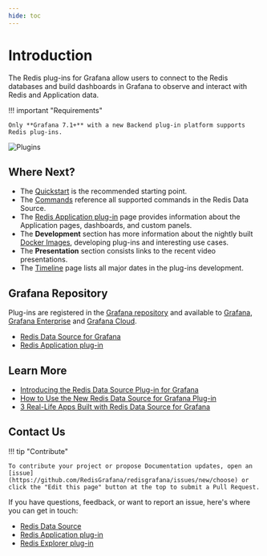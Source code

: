 ```yaml
---
hide: toc
---
```


# Introduction

The Redis plug-ins for Grafana allow users to connect to the Redis databases and build dashboards in Grafana to observe and interact with Redis and Application data.

!!! important "Requirements"

    Only **Grafana 7.1+** with a new Backend plug-in platform supports Redis plug-ins.

![Plugins](/images/redis-table.png)

## Where Next?

- The [Quickstart](quickstart.md) is the recommended starting point.
- The [Commands](redis-datasource/commands.md) reference all supported commands in the Redis Data Source.
- The [Redis Application plug-in](redis-app/overview.md) page provides information about the Application pages, dashboards, and custom panels.
- The **Development** section has more information about the nightly built [Docker Images](development/images.md), developing plug-ins and interesting use cases.
- The **Presentation** section consists links to the recent video presentations.
- The [Timeline](timeline.md) page lists all major dates in the plug-ins development.

## Grafana Repository

Plug-ins are registered in the [Grafana repository](https://grafana.com/grafana/plugins/) and available to [Grafana](https://grafana.com/), [Grafana Enterprise](https://grafana.com/products/enterprise/) and [Grafana Cloud](https://grafana.com/products/cloud/).

- [Redis Data Source for Grafana](https://grafana.com/grafana/plugins/redis-datasource/)
- [Redis Application plug-in](https://grafana.com/grafana/plugins/redis-app/)

## Learn More

- [Introducing the Redis Data Source Plug-in for Grafana](https://redislabs.com/blog/introducing-the-redis-data-source-plug-in-for-grafana/)
- [How to Use the New Redis Data Source for Grafana Plug-in](https://redislabs.com/blog/how-to-use-the-new-redis-data-source-for-grafana-plug-in/)
- [3 Real-Life Apps Built with Redis Data Source for Grafana](https://redislabs.com/blog/3-real-life-apps-built-with-redis-data-source-for-grafana/)

## Contact Us

!!! tip "Contribute"

    To contribute your project or propose Documentation updates, open an [issue](https://github.com/RedisGrafana/redisgrafana/issues/new/choose) or click the "Edit this page" button at the top to submit a Pull Request.

If you have questions, feedback, or want to report an issue, here's where you can get in touch:

- [Redis Data Source](https://github.com/RedisGrafana/grafana-redis-datasource/issues/new/choose)
- [Redis Application plug-in](https://github.com/RedisGrafana/grafana-redis-app/issues/new/choose)
- [Redis Explorer plug-in](https://github.com/RedisGrafana/grafana-redis-explorer/issues/new/choose)
